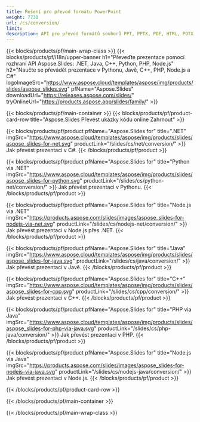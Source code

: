 ```yaml
---
title: Řešení pro převod formátu PowerPoint
weight: 7730
url: /cs/conversion/
limit: 
description: API pro převod formátů souborů PPT, PPTX, PDF, HTML, POTX, POTM a ODP
---
```


{{< blocks/products/pf/main-wrap-class >}}
{{< blocks/products/pf/i18n/upper-banner h1="Převeďte prezentace pomocí rozhraní API Aspose.Slides: .NET, Java, C++, Python, PHP, Node.js" h2="Naučte se převádět prezentace v Pythonu, Javě, C++, PHP, Node.js a C#" logoImageSrc="https://www.aspose.cloud/templates/aspose/img/products/slides/aspose_slides.svg" pfName="Aspose.Slides" downloadUrl="https://releases.aspose.com/slides/" tryOnlineUrl="https://products.aspose.app/slides/family/" >}}

{{< blocks/products/pf/main-container >}}
{{< blocks/products/pf/product-card-row title="Aspose.Slides Převést ukázky kódu online Zahrnout" >}}

{{< blocks/products/pf/product pfName="Aspose.Slides for" title=".NET" imgSrc="https://www.aspose.cloud/templates/aspose/img/products/slides/aspose_slides-for-net.svg" productLink="/slides/cs/net/conversion/" >}}
Jak převést prezentaci v C#.
{{< /blocks/products/pf/product >}}

{{< blocks/products/pf/product pfName="Aspose.Slides for" title="Python via .NET" imgSrc="https://www.aspose.cloud/templates/aspose/img/products/slides/aspose_slides-for-python.svg" productLink="/slides/cs/python-net/conversion/" >}}
Jak převést prezentaci v Pythonu.
{{< /blocks/products/pf/product >}}

{{< blocks/products/pf/product pfName="Aspose.Slides for" title="Node.js via .NET" imgSrc="https://products.aspose.com/slides/images/aspose_slides-for-nodejs-via-net.svg" productLink="/slides/cs/nodejs-net/conversion/" >}}
Jak převést prezentaci v Node.js přes .NET.
{{< /blocks/products/pf/product >}}

{{< blocks/products/pf/product pfName="Aspose.Slides for" title="Java" imgSrc="https://www.aspose.cloud/templates/aspose/img/products/slides/aspose_slides-for-java.svg" productLink="/slides/cs/java/conversion/" >}}
Jak převést prezentaci v Javě.
{{< /blocks/products/pf/product >}}

{{< blocks/products/pf/product pfName="Aspose.Slides for" title="C++" imgSrc="https://www.aspose.cloud/templates/aspose/img/products/slides/aspose_slides-for-cpp.svg" productLink="/slides/cs/cpp/conversion/" >}}
Jak převést prezentaci v C++.
{{< /blocks/products/pf/product >}}

{{< blocks/products/pf/product pfName="Aspose.Slides for" title="PHP via Java" imgSrc="https://www.aspose.cloud/templates/aspose/img/products/slides/aspose_slides-for-php-via-java.svg" productLink="/slides/cs/php-java/conversion/" >}}
Jak převést prezentaci v PHP.
{{< /blocks/products/pf/product >}}

{{< blocks/products/pf/product pfName="Aspose.Slides for" title="Node.js via Java" imgSrc="https://products.aspose.com/slides/images/aspose_slides-for-nodejs-via-java.svg" productLink="/slides/cs/nodejs-java/conversion/" >}}
Jak převést prezentaci v Node.js.
{{< /blocks/products/pf/product >}}

{{< /blocks/products/pf/product-card-row >}}

{{< /blocks/products/pf/main-container >}}

{{< /blocks/products/pf/main-wrap-class >}}